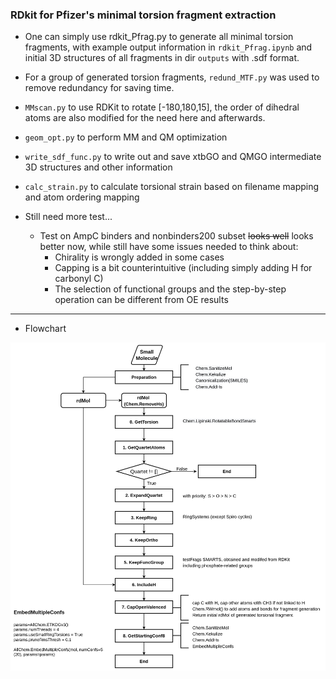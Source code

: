 ### RDkit for Pfizer's minimal torsion fragment extraction
- One can simply use rdkit_Pfrag.py to generate all minimal torsion fragments, with example output information in `rdkit_Pfrag.ipynb` and initial 3D structures of all fragments in dir `outputs` with .sdf format.
- For a group of generated torsion fragments, `redund_MTF.py` was used to remove redundancy for saving time.
- `MMscan.py` to use RDKit to rotate [-180,180,15], the order of dihedral atoms are also modified for the need here and afterwards.
- `geom_opt.py` to perform MM and QM optimization
- `write_sdf_func.py` to write out and save xtbGO and QMGO intermediate 3D structures and other information
- `calc_strain.py` to calculate torsional strain based on filename mapping and atom ordering mapping


- Still need more test...
  - Test on AmpC binders and nonbinders200 subset ~~looks well~~ looks better now, while still have some issues needed to think about:
    - Chirality is wrongly added in some cases
    - Capping is a bit counterintuitive (including simply adding H for carbonyl C)
    - The selection of functional groups and the step-by-step operation can be different from OE results


***
- Flowchart

![flowchart](assets/flowchart.jpg)